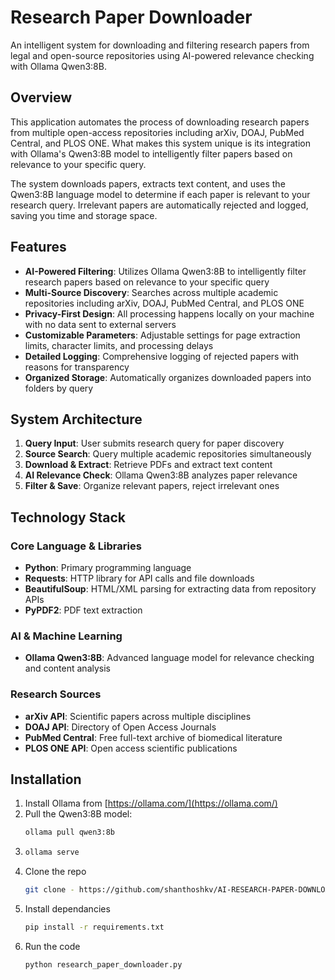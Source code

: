 # Research Paper Downloader

An intelligent system for downloading and filtering research papers from legal and open-source repositories using AI-powered relevance checking with Ollama Qwen3:8B.

## Overview

This application automates the process of downloading research papers from multiple open-access repositories including arXiv, DOAJ, PubMed Central, and PLOS ONE. What makes this system unique is its integration with Ollama's Qwen3:8B model to intelligently filter papers based on relevance to your specific query.

The system downloads papers, extracts text content, and uses the Qwen3:8B language model to determine if each paper is relevant to your research query. Irrelevant papers are automatically rejected and logged, saving you time and storage space.

## Features

- **AI-Powered Filtering**: Utilizes Ollama Qwen3:8B to intelligently filter research papers based on relevance to your specific query
- **Multi-Source Discovery**: Searches across multiple academic repositories including arXiv, DOAJ, PubMed Central, and PLOS ONE
- **Privacy-First Design**: All processing happens locally on your machine with no data sent to external servers
- **Customizable Parameters**: Adjustable settings for page extraction limits, character limits, and processing delays
- **Detailed Logging**: Comprehensive logging of rejected papers with reasons for transparency
- **Organized Storage**: Automatically organizes downloaded papers into folders by query

## System Architecture

1. **Query Input**: User submits research query for paper discovery
2. **Source Search**: Query multiple academic repositories simultaneously
3. **Download & Extract**: Retrieve PDFs and extract text content
4. **AI Relevance Check**: Ollama Qwen3:8B analyzes paper relevance
5. **Filter & Save**: Organize relevant papers, reject irrelevant ones

## Technology Stack

### Core Language & Libraries
- **Python**: Primary programming language
- **Requests**: HTTP library for API calls and file downloads
- **BeautifulSoup**: HTML/XML parsing for extracting data from repository APIs
- **PyPDF2**: PDF text extraction

### AI & Machine Learning
- **Ollama Qwen3:8B**: Advanced language model for relevance checking and content analysis

### Research Sources
- **arXiv API**: Scientific papers across multiple disciplines
- **DOAJ API**: Directory of Open Access Journals
- **PubMed Central**: Free full-text archive of biomedical literature
- **PLOS ONE API**: Open access scientific publications

## Installation

1. Install Ollama from [https://ollama.com/](https://ollama.com/)
2. Pull the Qwen3:8B model:
   ```bash
   ollama pull qwen3:8b

3. ```bash
   ollama serve
4. Clone the repo
   ```bash
   git clone - https://github.com/shanthoshkv/AI-RESEARCH-PAPER-DOWNLOADER

5. Install dependancies
   ```bash
   pip install -r requirements.txt

6. Run the code
   ```bash
   python research_paper_downloader.py
